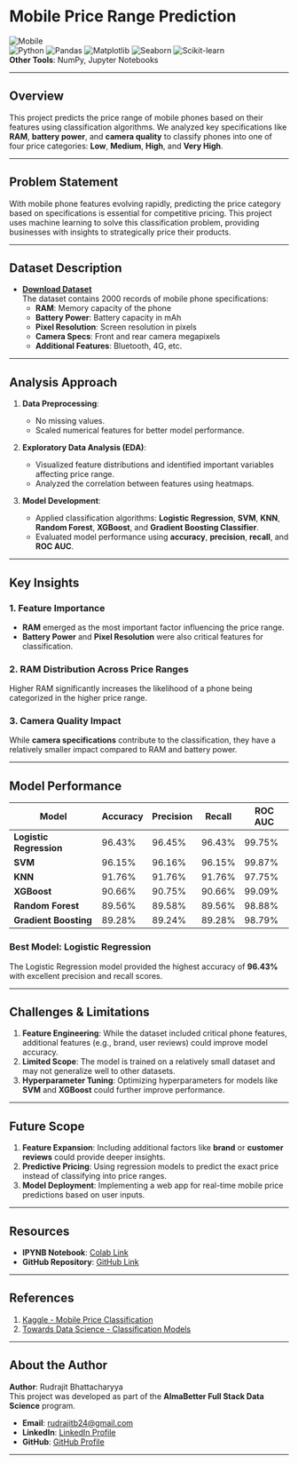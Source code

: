 # **Mobile Price Range Prediction**

![Mobile](https://drive.google.com/file/d/1dOcrlRovlyOfAcB2bbpMGChMKPouDlE7/view?usp=sharing)  
![Python](https://img.shields.io/badge/Python-3670A0?style=for-the-badge&logo=python&logoColor=ffdd54) ![Pandas](https://img.shields.io/badge/Pandas-2C2D72?style=for-the-badge&logo=pandas&logoColor=white) ![Matplotlib](https://img.shields.io/badge/Matplotlib-3776AB?style=for-the-badge&logo=matplotlib&logoColor=white) ![Seaborn](https://img.shields.io/badge/Seaborn-43B02A?style=for-the-badge&logo=seaborn&logoColor=white) ![Scikit-learn](https://img.shields.io/badge/Scikit--learn-F7931E?style=for-the-badge&logo=scikit-learn&logoColor=white)  
**Other Tools**: NumPy, Jupyter Notebooks

---

## **Overview**

This project predicts the price range of mobile phones based on their features using classification algorithms. We analyzed key specifications like **RAM**, **battery power**, and **camera quality** to classify phones into one of four price categories: **Low**, **Medium**, **High**, and **Very High**.

---

## **Problem Statement**

With mobile phone features evolving rapidly, predicting the price category based on specifications is essential for competitive pricing. This project uses machine learning to solve this classification problem, providing businesses with insights to strategically price their products.

---

## **Dataset Description**

- **[Download Dataset](https://drive.google.com/file/d/1tbaIkP79hq9wagJ3w4ZZMilOtzV48twy/view?usp=sharing)**  
The dataset contains 2000 records of mobile phone specifications:
  - **RAM**: Memory capacity of the phone
  - **Battery Power**: Battery capacity in mAh
  - **Pixel Resolution**: Screen resolution in pixels
  - **Camera Specs**: Front and rear camera megapixels
  - **Additional Features**: Bluetooth, 4G, etc.

---

## **Analysis Approach**

1. **Data Preprocessing**:  
   - No missing values.
   - Scaled numerical features for better model performance.

2. **Exploratory Data Analysis (EDA)**:  
   - Visualized feature distributions and identified important variables affecting price range.
   - Analyzed the correlation between features using heatmaps.

3. **Model Development**:  
   - Applied classification algorithms: **Logistic Regression**, **SVM**, **KNN**, **Random Forest**, **XGBoost**, and **Gradient Boosting Classifier**.
   - Evaluated model performance using **accuracy**, **precision**, **recall**, and **ROC AUC**.

---

## **Key Insights**

### 1. Feature Importance
- **RAM** emerged as the most important factor influencing the price range.
- **Battery Power** and **Pixel Resolution** were also critical features for classification.

### 2. RAM Distribution Across Price Ranges
Higher RAM significantly increases the likelihood of a phone being categorized in the higher price range.

### 3. Camera Quality Impact
While **camera specifications** contribute to the classification, they have a relatively smaller impact compared to RAM and battery power.

---

## **Model Performance**

| **Model**              | **Accuracy** | **Precision** | **Recall** | **ROC AUC** |
|------------------------|--------------|---------------|------------|-------------|
| **Logistic Regression** | 96.43%       | 96.45%        | 96.43%     | 99.75%      |
| **SVM**                | 96.15%       | 96.16%        | 96.15%     | 99.87%      |
| **KNN**                | 91.76%       | 91.76%        | 91.76%     | 97.75%      |
| **XGBoost**            | 90.66%       | 90.75%        | 90.66%     | 99.09%      |
| **Random Forest**       | 89.56%       | 89.58%        | 89.56%     | 98.88%      |
| **Gradient Boosting**   | 89.28%       | 89.24%        | 89.28%     | 98.79%      |

### Best Model: **Logistic Regression**  
The Logistic Regression model provided the highest accuracy of **96.43%** with excellent precision and recall scores.

---

## **Challenges & Limitations**

1. **Feature Engineering**: While the dataset included critical phone features, additional features (e.g., brand, user reviews) could improve model accuracy.
2. **Limited Scope**: The model is trained on a relatively small dataset and may not generalize well to other datasets.
3. **Hyperparameter Tuning**: Optimizing hyperparameters for models like **SVM** and **XGBoost** could further improve performance.

---

## **Future Scope**

1. **Feature Expansion**: Including additional factors like **brand** or **customer reviews** could provide deeper insights.
2. **Predictive Pricing**: Using regression models to predict the exact price instead of classifying into price ranges.
3. **Model Deployment**: Implementing a web app for real-time mobile price predictions based on user inputs.

---

## **Resources**

- **IPYNB Notebook**: [Colab Link](https://colab.research.google.com/drive/1XzGN-l_XBfdbSexgw3hG-bX5RQuR0vFg?usp=sharing)  
- **GitHub Repository**: [GitHub Link](https://github.com/Rudrajit12/Mobile-Price-Range-Prediction)

---

## **References**

1. [Kaggle - Mobile Price Classification](https://www.kaggle.com/iabhishekofficial/mobile-price-classification)
2. [Towards Data Science - Classification Models](https://towardsdatascience.com/classification-models-overview-5a5f7e54d9e1)

---

## **About the Author**

**Author**: Rudrajit Bhattacharyya  
This project was developed as part of the **AlmaBetter Full Stack Data Science** program.

- **Email**: [rudrajitb24@gmail.com](mailto:rudrajitb24@gmail.com)  
- **LinkedIn**: [LinkedIn Profile](https://www.linkedin.com/in/rudrajitb/)  
- **GitHub**: [GitHub Profile](https://github.com/Rudrajit12)

---
